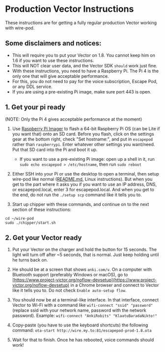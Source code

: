 # Production Vector Instructions

These instructions are for getting a fully regular production Vector working with wire-pod.

## Some disclaimers and notices:

-   This will require you to put your Vector on 1.8. You cannot keep him on 1.6 if you want to use these instructions.
-   This will NOT clear user data, and the Vector SDK `should` work just fine.
-   With these instructions, you need to have a Raspberry Pi. The Pi 4 is the only one that will give acceptable performance.
-   For this, you do not need to pay for the voice subscription, Escape Pod, or any DDL service.
-   If you are using a pre-existing Pi image, make sure port 443 is open.

## 1. Get your pi ready

(NOTE: Only the Pi 4 gives acceptable performance at the moment)

1. Use [Raspberry Pi Imager](https://www.raspberrypi.com/software/) to flash a 64-bit Raspberry Pi OS (can be Lite if you want that) onto an SD card. Before you flash, click on the settings gear at the bottom right, check "Set hostname:", and put in `escapepod` rather than `raspberrypi`. Enter whatever other settings you want/need. Put that SD card into the Pi and boot it up.

    -   If you want to use a pre-existing Pi image: open up a shell in it, run `sudo echo escapepod > /etc/hostname`, then run `sudo reboot`

2. Either SSH into your Pi or use the desktop to open a terminal, then setup wire-pod like normal ([README.md](/README.md), Linux instructions). But when you get to the part where it asks you if you want to use an IP address, DNS, or escapepod.local, enter 3 for escapepod.local. And when you get to the end, do not run the `./setup scp` command like it tells you to.

3. Start up chipper with these commands, and continue on to the next section of these instructions:
```
cd ~/wire-pod
sudo ./chipper/start.sh
```

## 2. Get your Vector ready

1. Put your Vector on the charger and hold the button for 15 seconds. The light will turn off after ~5 seconds, that is normal. Just keep holding until he turns back on.

2. He should be at a screen that shows `anki.com/v`. On a computer with Bluetooth support (preferably Windows or macOS), go to [https://www.project-victor.org/noflow-devsetup](https://www.project-victor.org/noflow-devsetup) in a Chrome browser and connect to Vector like it tells you to. Do not check `Enable auto-setup flow`.

3. You should now be at a terminal-like interface. In that interface, connect Vector to Wi-Fi with a command like `wifi-connect "ssid" "password"` (replace ssid with your network name, password with the network password). Example: `wifi-connect "AnkiRobits" "KlaatuBaradaNikto!"`

4. Copy-paste (you have to use the keyboard shortcuts) the following command: `ota-start http://wire.my.to:81/escapepod-prod-1.8.ota`

5. Wait for that to finish. Once he has rebooted, voice commands should work!
